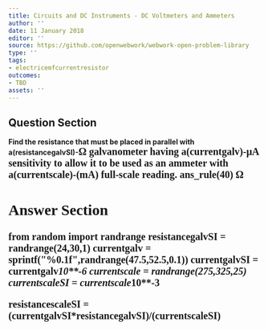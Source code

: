 ```yaml
---
title: Circuits and DC Instruments - DC Voltmeters and Ammeters
author: ''
date: 11 January 2018
editor: ''
source: https://github.com/openwebwork/webwork-open-problem-library
type: ''
tags:
- electricemfcurrentresistor
outcomes:
- TBD
assets: ''
---
```


## Question Section 

<b>
Find the resistance that must be placed in parallel with a(resistancegalvSI)-<span style="font-family: 'Times'; font-size: 20px";>&Omega;<span> galvanometer having a(currentgalv)-<span style="font-family: 'Times'; font-size: 20px";>&mu;A<span> sensitivity to allow it to be used as an ammeter with a(currentscale)-(mA) full-scale reading.
ans_rule(40) <span style="font-family: 'Times'; font-size: 20px";>&Omega;<span>


## Answer Section

from random import randrange
resistancegalvSI = randrange(24,30,1)
currentgalv = sprintf("%0.1f",randrange(47.5,52.5,0.1))
currentgalvSI = currentgalv*10**-6
currentscale = randrange(275,325,25)
currentscaleSI = currentscale*10**-3

resistancescaleSI = (currentgalvSI*resistancegalvSI)/(currentscaleSI)